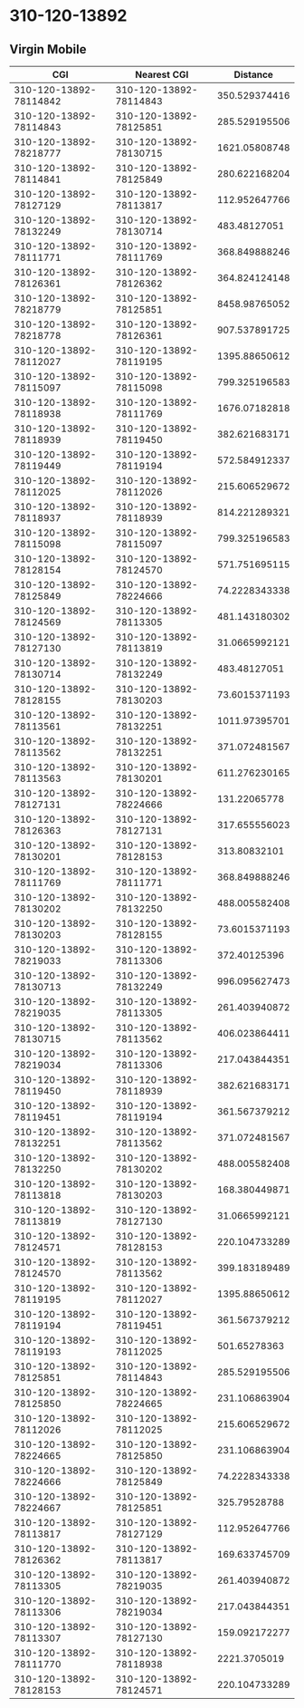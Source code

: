 # 310-120-13892
## Virgin Mobile


| CGI | Nearest CGI | Distance |
|-----|-------------|----------|
| 310-120-13892-78114842 | 310-120-13892-78114843 | 350.529374416 |
| 310-120-13892-78114843 | 310-120-13892-78125851 | 285.529195506 |
| 310-120-13892-78218777 | 310-120-13892-78130715 | 1621.05808748 |
| 310-120-13892-78114841 | 310-120-13892-78125849 | 280.622168204 |
| 310-120-13892-78127129 | 310-120-13892-78113817 | 112.952647766 |
| 310-120-13892-78132249 | 310-120-13892-78130714 | 483.48127051 |
| 310-120-13892-78111771 | 310-120-13892-78111769 | 368.849888246 |
| 310-120-13892-78126361 | 310-120-13892-78126362 | 364.824124148 |
| 310-120-13892-78218779 | 310-120-13892-78125851 | 8458.98765052 |
| 310-120-13892-78218778 | 310-120-13892-78126361 | 907.537891725 |
| 310-120-13892-78112027 | 310-120-13892-78119195 | 1395.88650612 |
| 310-120-13892-78115097 | 310-120-13892-78115098 | 799.325196583 |
| 310-120-13892-78118938 | 310-120-13892-78111769 | 1676.07182818 |
| 310-120-13892-78118939 | 310-120-13892-78119450 | 382.621683171 |
| 310-120-13892-78119449 | 310-120-13892-78119194 | 572.584912337 |
| 310-120-13892-78112025 | 310-120-13892-78112026 | 215.606529672 |
| 310-120-13892-78118937 | 310-120-13892-78118939 | 814.221289321 |
| 310-120-13892-78115098 | 310-120-13892-78115097 | 799.325196583 |
| 310-120-13892-78128154 | 310-120-13892-78124570 | 571.751695115 |
| 310-120-13892-78125849 | 310-120-13892-78224666 | 74.2228343338 |
| 310-120-13892-78124569 | 310-120-13892-78113305 | 481.143180302 |
| 310-120-13892-78127130 | 310-120-13892-78113819 | 31.0665992121 |
| 310-120-13892-78130714 | 310-120-13892-78132249 | 483.48127051 |
| 310-120-13892-78128155 | 310-120-13892-78130203 | 73.6015371193 |
| 310-120-13892-78113561 | 310-120-13892-78132251 | 1011.97395701 |
| 310-120-13892-78113562 | 310-120-13892-78132251 | 371.072481567 |
| 310-120-13892-78113563 | 310-120-13892-78130201 | 611.276230165 |
| 310-120-13892-78127131 | 310-120-13892-78224666 | 131.22065778 |
| 310-120-13892-78126363 | 310-120-13892-78127131 | 317.655556023 |
| 310-120-13892-78130201 | 310-120-13892-78128153 | 313.80832101 |
| 310-120-13892-78111769 | 310-120-13892-78111771 | 368.849888246 |
| 310-120-13892-78130202 | 310-120-13892-78132250 | 488.005582408 |
| 310-120-13892-78130203 | 310-120-13892-78128155 | 73.6015371193 |
| 310-120-13892-78219033 | 310-120-13892-78113306 | 372.40125396 |
| 310-120-13892-78130713 | 310-120-13892-78132249 | 996.095627473 |
| 310-120-13892-78219035 | 310-120-13892-78113305 | 261.403940872 |
| 310-120-13892-78130715 | 310-120-13892-78113562 | 406.023864411 |
| 310-120-13892-78219034 | 310-120-13892-78113306 | 217.043844351 |
| 310-120-13892-78119450 | 310-120-13892-78118939 | 382.621683171 |
| 310-120-13892-78119451 | 310-120-13892-78119194 | 361.567379212 |
| 310-120-13892-78132251 | 310-120-13892-78113562 | 371.072481567 |
| 310-120-13892-78132250 | 310-120-13892-78130202 | 488.005582408 |
| 310-120-13892-78113818 | 310-120-13892-78130203 | 168.380449871 |
| 310-120-13892-78113819 | 310-120-13892-78127130 | 31.0665992121 |
| 310-120-13892-78124571 | 310-120-13892-78128153 | 220.104733289 |
| 310-120-13892-78124570 | 310-120-13892-78113562 | 399.183189489 |
| 310-120-13892-78119195 | 310-120-13892-78112027 | 1395.88650612 |
| 310-120-13892-78119194 | 310-120-13892-78119451 | 361.567379212 |
| 310-120-13892-78119193 | 310-120-13892-78112025 | 501.65278363 |
| 310-120-13892-78125851 | 310-120-13892-78114843 | 285.529195506 |
| 310-120-13892-78125850 | 310-120-13892-78224665 | 231.106863904 |
| 310-120-13892-78112026 | 310-120-13892-78112025 | 215.606529672 |
| 310-120-13892-78224665 | 310-120-13892-78125850 | 231.106863904 |
| 310-120-13892-78224666 | 310-120-13892-78125849 | 74.2228343338 |
| 310-120-13892-78224667 | 310-120-13892-78125851 | 325.79528788 |
| 310-120-13892-78113817 | 310-120-13892-78127129 | 112.952647766 |
| 310-120-13892-78126362 | 310-120-13892-78113817 | 169.633745709 |
| 310-120-13892-78113305 | 310-120-13892-78219035 | 261.403940872 |
| 310-120-13892-78113306 | 310-120-13892-78219034 | 217.043844351 |
| 310-120-13892-78113307 | 310-120-13892-78127130 | 159.092172277 |
| 310-120-13892-78111770 | 310-120-13892-78118938 | 2221.3705019 |
| 310-120-13892-78128153 | 310-120-13892-78124571 | 220.104733289 |
